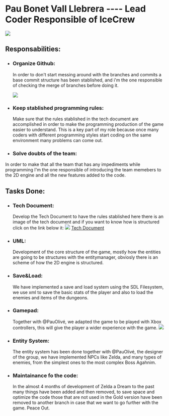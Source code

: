 # Pau Bonet Vall Llebrera ---- Lead Coder Responsible of IceCrew 
![](http://imgur.com/Tqn1gD8.png)
## Responsabilities:

 - ### Organize Github:
      In order to don't start messing around with the branches and commits a base commit structure has been stablished, and i'm the one responsible of checking the merge of branches before doing it.
      
      ![](http://imgur.com/bx7dCxZ.png)
 - ### Keep stablished programming rules:
      Make sure that the rules stablished in the tech document are accomplished in order to make the programming production of the game   easier to understand. This is a key part of my role because once many coders with different programming styles start coding on the same environment many problems can come out.
 - ### Solve doubts of the team: 
 In order to make that all the team that has any impediments while programming I'm the one responsible of introducing the team memebers to the 2D engine and all the new features added to the code.
## Tasks Done:
- ### Tech Document: 
  Develop the Tech Document to have the rules stablished here there is an image of the tech document and if you want to know how is structured click on the link below it:
![](http://imgur.com/u2AxKaS.png)
[Tech Document](https://github.com/BooLAW/Zelda-Project/wiki/Code)
- ### UML: 
  Development of the core structure of the game, mostly how the entities are going to be structures with the entitymanager, obviosly there is an scheme of how the 2D engine is structured.
- ### Save&Load: 
  We have implemented a save and load system using the SDL Filesystem, we use xml to save the basic stats of the player and also to load the enemies and items of the dungeons.
- ### Gamepad: 
  Together with @PauOlivé, we adapted the game to be played with Xbox controllers, this will give the player a wider experience with the game. 
  ![](http://imgur.com/Hn9Y1Us.png)
- ### Entity System:
  The entity system has been done together with @PauOlivé, the designer of the group, we have implemented NPCs like Zelda, and many types of enemies, from the simplest ones to the most complex Boss Agahnim.
- ### Maintainance fo the code: 
  In the almost 4 months of development of Zelda a Dream to the past many things have been added and then removed, to save space and optimize the code those that are not used in the Gold version have been removed to another branch in case that we want to go further with the game. 
  Peace Out.


